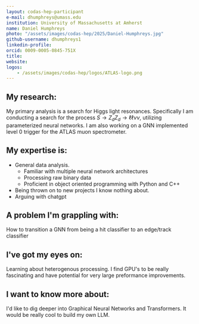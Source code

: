 ```yaml
---
layout: codas-hep-participant
e-mail: dhumphreys@umass.edu
institution: University of Massachusetts at Amherst
name: Daniel Humphreys
photo: "/assets/images/codas-hep/2025/Daniel-Humphreys.jpg"
github-username: dhumphreys1
linkedin-profile:
orcid: 0009-0005-0845-751X
title:
website:
logos:
    - /assets/images/codas-hep/logos/ATLAS-logo.png
---
```

## My research:
My primary analysis is a search for Higgs light resonances. Specifically I am conducting a search for the process $S\rightarrow Z_d Z_d \rightarrow \ell\ell\nu\nu$, utilizing parameterized neural networks. I am also working on a GNN implemented level 0 trigger for the ATLAS muon spectrometer.

## My expertise is:
- General data analysis.
    - Familiar with multiple neural network architectures
    - Processing raw binary data
    - Proficient in object oriented programming with Python and C++
- Being thrown on to new projects I know nothing about.
- Arguing with chatgpt

## A problem I'm grappling with:
How to transition a GNN from being a hit classifier to an edge/track classifier

## I've got my eyes on:
Learning about heterogenous processing. I find GPU's to be really fascinating and have potential for very large preformance improvements.

## I want to know more about:
I'd like to dig deeper into Graphical Neural Networks and Transformers. It would be really cool to build my own LLM.